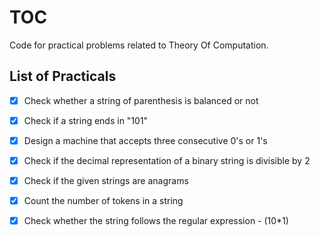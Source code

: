 # TOC

Code for practical problems related to Theory Of Computation.

## List of Practicals
- [x] Check whether a string of parenthesis is balanced or not
- [x] Check if a string ends in "101" 
- [x] Design a machine that accepts three consecutive 0's or 1's
- [x] Check if the decimal representation of a binary string is divisible by 2
- [x] Check if the given strings are anagrams
- [x] Count the number of tokens in a string
- [x] Check whether the string follows the regular expression - (10*1)


